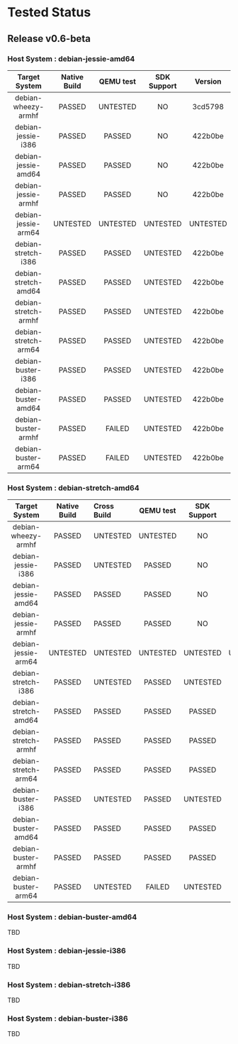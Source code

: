 Tested Status
=============

Release v0.6-beta
-----------------

### Host System : debian-jessie-amd64

|Target System         |Native Build |QEMU test    |SDK Support  |Version |
|:--------------------:|:-----------:|:-----------:|:-----------:|:------:|
| debian-wheezy-armhf  |PASSED       |UNTESTED     |NO           |3cd5798 |
| debian-jessie-i386   |PASSED       |PASSED       |NO           |422b0be |
| debian-jessie-amd64  |PASSED       |PASSED       |NO           |422b0be |
| debian-jessie-armhf  |PASSED       |PASSED       |NO           |422b0be |
| debian-jessie-arm64  |UNTESTED     |UNTESTED     |UNTESTED     |UNTESTED|
| debian-stretch-i386  |PASSED       |PASSED       |UNTESTED     |422b0be |
| debian-stretch-amd64 |PASSED       |PASSED       |UNTESTED     |422b0be |
| debian-stretch-armhf |PASSED       |PASSED       |UNTESTED     |422b0be |
| debian-stretch-arm64 |PASSED       |PASSED       |UNTESTED     |422b0be |
| debian-buster-i386   |PASSED       |PASSED       |UNTESTED     |422b0be |
| debian-buster-amd64  |PASSED       |PASSED       |UNTESTED     |422b0be |
| debian-buster-armhf  |PASSED       |FAILED       |UNTESTED     |422b0be |
| debian-buster-arm64  |PASSED       |FAILED       |UNTESTED     |422b0be |


### Host System : debian-stretch-amd64

|Target System         |Native Build |Cross Build  |QEMU test    |SDK Support  |Version |
|:--------------------:|:-----------:|:------------|:-----------:|:-----------:|:------:|
| debian-wheezy-armhf  |PASSED       |UNTESTED     |UNTESTED     |NO           |3cd5798 |
| debian-jessie-i386   |PASSED       |UNTESTED     |PASSED       |NO           |96672c7 |
| debian-jessie-amd64  |PASSED       |PASSED       |PASSED       |NO           |96672c7 |
| debian-jessie-armhf  |PASSED       |PASSED       |PASSED       |NO           |96672c7 |
| debian-jessie-arm64  |UNTESTED     |UNTESTED     |UNTESTED     |UNTESTED     |UNTESTED|
| debian-stretch-i386  |PASSED       |UNTESTED     |PASSED       |UNTESTED     |96672c7 |
| debian-stretch-amd64 |PASSED       |PASSED       |PASSED       |PASSED       |96672c7 |
| debian-stretch-armhf |PASSED       |PASSED       |PASSED       |PASSED       |96672c7 |
| debian-stretch-arm64 |PASSED       |PASSED       |PASSED       |PASSED       |96672c7 |
| debian-buster-i386   |PASSED       |UNTESTED     |PASSED       |UNTESTED     |96672c7 |
| debian-buster-amd64  |PASSED       |PASSED       |PASSED       |PASSED       |96672c7 |
| debian-buster-armhf  |PASSED       |PASSED       |PASSED       |PASSED       |96672c7 |
| debian-buster-arm64  |PASSED       |UNTESTED     |FAILED       |UNTESTED     |96672c7 |

### Host System : debian-buster-amd64

TBD

### Host System : debian-jessie-i386

TBD

### Host System : debian-stretch-i386

TBD

### Host System : debian-buster-i386
TBD
